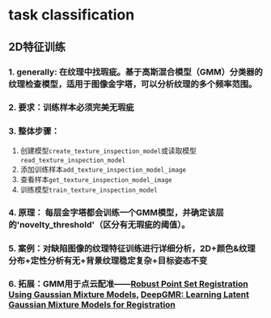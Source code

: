 # task classification
## 2D特征训练
### 1. generally: 在纹理中找瑕疵。基于高斯混合模型（GMM）分类器的纹理检查模型，适用于图像金字塔，可以分析纹理的多个频率范围。
### 2. 要求：训练样本必须完美无瑕疵
### 3. 整体步骤：
1. 创建模型```create_texture_inspection_model```或读取模型```read_texture_inspection_model```
2. 添加训练样本```add_texture_inspection_model_image```
3. 查看样本```get_texture_inspection_model_image```
4. 训练模型```train_texture_inspection_model```

### 4. 原理： 每层金字塔都会训练一个GMM模型，并确定该层的'novelty_threshold'（区分有无瑕疵的阈值）。

### 5. 案例：对缺陷图像的纹理特征训练进行详细分析，2D+颜色&纹理分布+定性分析有无+背景纹理稳定复杂+目标姿态不变

### 6. 拓展：GMM用于点云配准——[Robust Point Set Registration Using Gaussian Mixture Models](https://paperswithcode.com/paper/robust-point-set-registration-using-gaussian), [DeepGMR: Learning Latent Gaussian Mixture Models for Registration](https://github.com/wentaoyuan/deepgmr)
